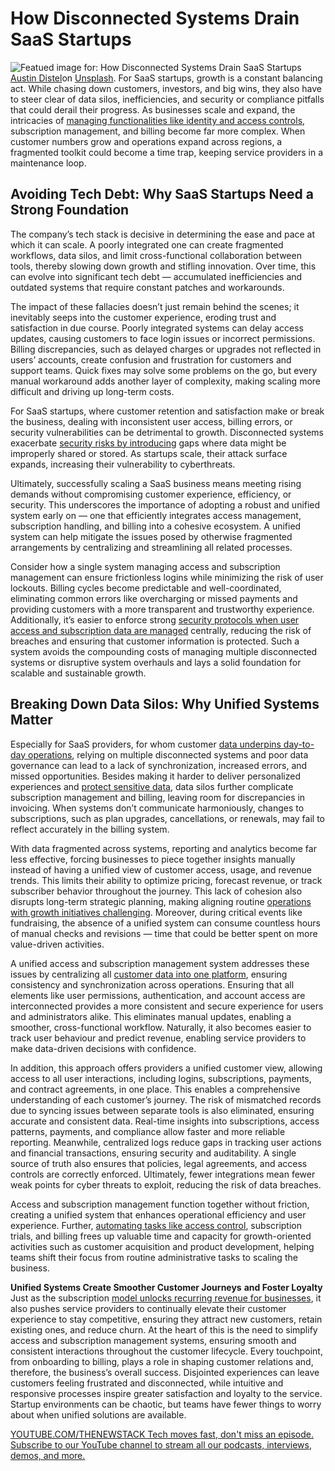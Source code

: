 # How Disconnected Systems Drain SaaS Startups
![Featued image for: How Disconnected Systems Drain SaaS Startups](https://cdn.thenewstack.io/media/2025/03/59feb405-austin-distel-mpn7xjkq_ns-unsplash-1024x768.jpg)
[Austin Distel](https://unsplash.com/@austindistel?utm_content=creditCopyText&utm_medium=referral&utm_source=unsplash)on
[Unsplash](https://unsplash.com/photos/three-men-sitting-on-chair-beside-tables-mpN7xjKQ_Ns?utm_content=creditCopyText&utm_medium=referral&utm_source=unsplash).
For SaaS startups, growth is a constant balancing act. While chasing down customers, investors, and big wins, they also have to steer clear of data silos, inefficiencies, and security or compliance pitfalls that could derail their progress. As businesses scale and expand, the intricacies of [managing functionalities like identity and access controls](https://thenewstack.io/okta-launches-a-unified-control-plane-for-enterprise-identity-and-access-management/), subscription management, and billing become far more complex. When customer numbers grow and operations expand across regions, a fragmented toolkit could become a time trap, keeping service providers in a maintenance loop.

## Avoiding Tech Debt: Why SaaS Startups Need a Strong Foundation
The company’s tech stack is decisive in determining the ease and pace at which it can scale. A poorly integrated one can create fragmented workflows, data silos, and limit cross-functional collaboration between tools, thereby slowing down growth and stifling innovation. Over time, this can evolve into significant tech debt — accumulated inefficiencies and outdated systems that require constant patches and workarounds.

The impact of these fallacies doesn’t just remain behind the scenes; it inevitably seeps into the customer experience, eroding trust and satisfaction in due course. Poorly integrated systems can delay access updates, causing customers to face login issues or incorrect permissions. Billing discrepancies, such as delayed charges or upgrades not reflected in users’ accounts, create confusion and frustration for customers and support teams. Quick fixes may solve some problems on the go, but every manual workaround adds another layer of complexity, making scaling more difficult and driving up long-term costs.

For SaaS startups, where customer retention and satisfaction make or break the business, dealing with inconsistent user access, billing errors, or security vulnerabilities can be detrimental to growth. Disconnected systems exacerbate [security risks by introducing](https://thenewstack.io/are-your-development-practices-introducing-api-security-risks/) gaps where data might be improperly shared or stored. As startups scale, their attack surface expands, increasing their vulnerability to cyberthreats.

Ultimately, successfully scaling a SaaS business means meeting rising demands without compromising customer experience, efficiency, or security. This underscores the importance of adopting a robust and unified system early on — one that efficiently integrates access management, subscription handling, and billing into a cohesive ecosystem. A unified system can help mitigate the issues posed by otherwise fragmented arrangements by centralizing and streamlining all related processes.

Consider how a single system managing access and subscription management can ensure frictionless logins while minimizing the risk of user lockouts. Billing cycles become predictable and well-coordinated, eliminating common errors like overcharging or missed payments and providing customers with a more transparent and trustworthy experience. Additionally, it’s easier to enforce strong [security protocols when user access and subscription data are managed](https://thenewstack.io/aws-brings-trusted-extension-support-to-managed-postgres/) centrally, reducing the risk of breaches and ensuring that customer information is protected. Such a system avoids the compounding costs of managing multiple disconnected systems or disruptive system overhauls and lays a solid foundation for scalable and sustainable growth.

## Breaking Down Data Silos: Why Unified Systems Matter
Especially for SaaS providers, for whom customer [data underpins day-to-day operations](https://thenewstack.io/choosing-the-right-database-strategy-on-premises-or-cloud/), relying on multiple disconnected systems and poor data governance can lead to a lack of synchronization, increased errors, and missed opportunities. Besides making it harder to deliver personalized experiences and [protect sensitive data](https://thenewstack.io/protect-sensitive-data-and-prevent-bad-practices-in-apache-kafka/), data silos further complicate subscription management and billing, leaving room for discrepancies in invoicing. When systems don’t communicate harmoniously, changes to subscriptions, such as plan upgrades, cancellations, or renewals, may fail to reflect accurately in the billing system.

With data fragmented across systems, reporting and analytics become far less effective, forcing businesses to piece together insights manually instead of having a unified view of customer access, usage, and revenue trends. This limits their ability to optimize pricing, forecast revenue, or track subscriber behavior throughout the journey. This lack of cohesion also disrupts long-term strategic planning, making aligning routine [operations with growth initiatives challenging](https://thenewstack.io/exploring-the-power-and-challenges-of-ai-in-serviceops/). Moreover, during critical events like fundraising, the absence of a unified system can consume countless hours of manual checks and revisions — time that could be better spent on more value-driven activities.

A unified access and subscription management system addresses these issues by centralizing all [customer data into one platform](https://thenewstack.io/data-warehouses-and-customer-data-platforms-better-together/), ensuring consistency and synchronization across operations. Ensuring that all elements like user permissions, authentication, and account access are interconnected provides a more consistent and secure experience for users and administrators alike. This eliminates manual updates, enabling a smoother, cross-functional workflow. Naturally, it also becomes easier to track user behaviour and predict revenue, enabling service providers to make data-driven decisions with confidence.

In addition, this approach offers providers a unified customer view, allowing access to all user interactions, including logins, subscriptions, payments, and contract agreements, in one place. This enables a comprehensive understanding of each customer’s journey. The risk of mismatched records due to syncing issues between separate tools is also eliminated, ensuring accurate and consistent data. Real-time insights into subscriptions, access patterns, payments, and compliance allow faster and more reliable reporting. Meanwhile, centralized logs reduce gaps in tracking user actions and financial transactions, ensuring security and auditability. A single source of truth also ensures that policies, legal agreements, and access controls are correctly enforced. Ultimately, fewer integrations mean fewer weak points for cyber threats to exploit, reducing the risk of data breaches.

Access and subscription management function together without friction, creating a unified system that enhances operational efficiency and user experience. Further, [automating tasks like access control](https://thenewstack.io/4-database-access-control-methods-to-automate/), subscription trials, and billing frees up valuable time and capacity for growth-oriented activities such as customer acquisition and product development, helping teams shift their focus from routine administrative tasks to scaling the business.

**Unified Systems Create Smoother Customer Journeys** **and Foster Loyalty**
Just as the subscription [model unlocks recurring revenue for businesses](https://thenewstack.io/apis-are-driving-new-business-models-and-unlocking-revenue-streams/), it also pushes service providers to continually elevate their customer experience to stay competitive, ensuring they attract new customers, retain existing ones, and reduce churn. At the heart of this is the need to simplify access and subscription management systems, ensuring smooth and consistent interactions throughout the customer lifecycle. Every touchpoint, from onboarding to billing, plays a role in shaping customer relations and, therefore, the business’s overall success. Disjointed experiences can leave customers feeling frustrated and disconnected, while intuitive and responsive processes inspire greater satisfaction and loyalty to the service. Startup environments can be chaotic, but teams have fewer things to worry about when unified solutions are available.

[
YOUTUBE.COM/THENEWSTACK
Tech moves fast, don't miss an episode. Subscribe to our YouTube
channel to stream all our podcasts, interviews, demos, and more.
](https://youtube.com/thenewstack?sub_confirmation=1)